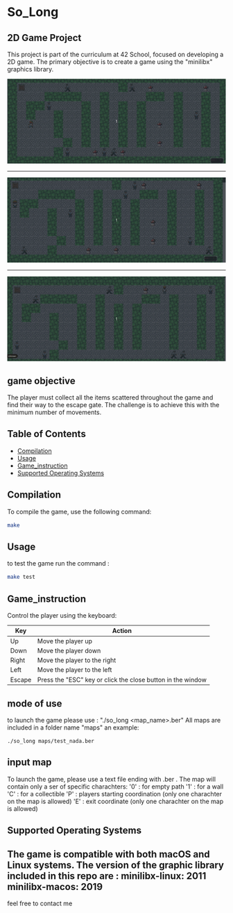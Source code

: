 # So_Long

## 2D Game Project

This project is part of the curriculum at 42 School, focused on developing a 2D game. The primary objective is to create a game using the "minilibx" graphics library.

![Playmode](gifs/bob_play.gif)

---

![bob_lost](gifs/bob_lost.gif)

---

![bob_win](gifs/bob_win.gif)
## game objective

The player must collect all the items scattered throughout the game and find their way to the escape gate. The challenge is to achieve this with the minimum number of movements.

## Table of Contents

- [Compilation](#Compilation)
- [Usage](#usage)
- [Game_instruction](#Game_instruction)
- [Supported Operating Systems](#OS)

## Compilation

To compile the game, use the following command:

```bash
make
```

## Usage

to test the game run the command :

```bash
make test
```

## Game_instruction

Control the player using the keyboard:

| Key        | Action                           |
|------------|----------------------------------|
| Up         | Move the player up               |
| Down       | Move the player down             |
| Right      | Move the player to the right     |
| Left       | Move the player to the left      |
| Escape     | Press the "ESC" key or click the close button in the window |

## mode of use

to launch the game please use : "./so_long <map_name>.ber"
All maps are included in a folder name "maps"
an example:

```shell
./so_long maps/test_nada.ber
```

## input map

To launch the game, please use a text file ending with .ber . The map will contain only a ser of specific charachters:
'0' : for empty path
'1' : for a wall
'C' : for a collectible
'P' : players starting coordination (only one charachter on the map is allowed)
'E' : exit coordinate (only one charachter on the map is allowed)

## Supported Operating Systems

The game is compatible with both macOS and Linux systems.
The version of the graphic library included in this repo are :
minilibx-linux: 2011
minilibx-macos: 2019
---

feel free to contact me
